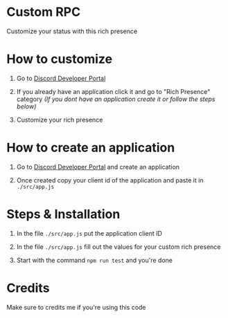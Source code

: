 # Custom RPC

Customize your status with this rich presence

# How to customize 

1. Go to [Discord Developer Portal](https://discord.com/developers/applications)

2. If you already have an application click it and go to "Rich Presence" category *(If you dont have an application create it or follow the steps below)*

3. Customize your rich presence

# How to create an application

1. Go to [Discord Developer Portal](https://discord.com/developers/applications) and create an application

2. Once created copy your client id of the application and paste it in `./src/app.js`

# Steps & Installation

1. In the file `./src/app.js` put the application client ID

2. In the file `./src/app.js` fill out the values for your custom rich presence

3. Start with the command `npm run test` and you're done

# Credits

Make sure to credits me if you're using this code
